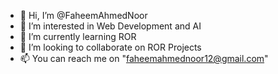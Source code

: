 - 👋 Hi, I’m @FaheemAhmedNoor
- 👀 I’m interested in Web Development and AI
- 🌱 I’m currently learning ROR
- 💞️ I’m looking to collaborate on ROR Projects
- 📫 You can reach me on "faheemahmednoor12@gmail.com"

<!---
FaheemAhmedNoor/FaheemAhmedNoor is a ✨ special ✨ repository because its `README.md` (this file) appears on your GitHub profile.
You can click the Preview link to take a look at your changes.
--->
